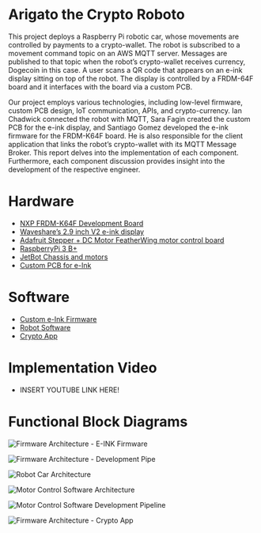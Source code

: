 # Arigato the Crypto Roboto
This project deploys a Raspberry Pi robotic car, whose movements are controlled by payments to a crypto-wallet. The robot is subscribed to a movement command topic on an AWS MQTT server. Messages are published to that topic when the robot’s crypto-wallet receives currency, Dogecoin in this case. A user scans a QR code that appears on an e-ink display sitting on top of the robot. The display is controlled by a FRDM-64F board and it interfaces with the board via a custom PCB. 

Our project employs various technologies, including low-level firmware, custom PCB design, IoT communication, APIs, and crypto-currency. Ian Chadwick connected the robot with MQTT, Sara Fagin created the custom PCB for the e-ink display, and Santiago Gomez developed the e-ink firmware for the FRDM-K64F board. He is also responsible for the client application that links the robot’s crypto-wallet with its MQTT Message Broker. This report delves into the implementation of each component. Furthermore, each component discussion provides insight into the development of the respective engineer.

# Hardware
- [NXP FRDM-K64F Development Board](https://www.nxp.com/design/development-boards/freedom-development-boards/mcu-boards/freedom-development-platform-for-kinetis-k64-k63-and-k24-mcus:FRDM-K64F)
- [Waveshare’s 2.9 inch V2 e-ink display](https://www.waveshare.com/wiki/4.2inch_e-Paper_Module)
- [Adafruit Stepper + DC Motor FeatherWing motor control board](https://learn.adafruit.com/adafruit-stepper-dc-motor-featherwing)
- [RaspberryPi 3 B+](https://www.raspberrypi.com/products/raspberry-pi-3-model-b-plus/)
- [JetBot Chassis and motors](https://jetbot.org/master/index.html)
- [Custom PCB for e-Ink](https://github.com/sfagin89/Arigato_Crypto_Roboto/tree/main/PCB_files)

# Software
- [Custom e-Ink Firmware](https://github.com/sfagin89/Arigato_Crypto_Roboto/tree/main/eink_firmware/development/eink_spi_firmware)
- [Robot Software](https://github.com/sfagin89/Arigato_Crypto_Roboto/tree/main/RPi)
- [Crypto App](https://github.com/sfagin89/Arigato_Crypto_Roboto/tree/main/crypto_app)

# Implementation Video
- INSERT YOUTUBE LINK HERE!

# Functional Block Diagrams

![Firmware Architecture - E-INK Firmware](https://user-images.githubusercontent.com/30096097/166616635-c3e24d55-607d-4b58-ab62-506a47517805.png)


![Firmware Architecture - Development Pipe](https://user-images.githubusercontent.com/30096097/166616664-18d5f208-ab0f-4a01-9c0d-cda46340b7ad.png)


![Robot Car Architecture](https://user-images.githubusercontent.com/13345034/166616968-b8a1f653-6c51-4e58-a324-c958855ef366.jpeg)


![Motor Control Software Architecture](https://user-images.githubusercontent.com/13345034/166617033-9c3753e3-a4ba-4514-a2e5-f6785130dc26.jpeg)


![Motor Control Software Development Pipeline](https://user-images.githubusercontent.com/13345034/166617059-116e8ba1-6c50-40f9-857f-ce57c63b9f24.jpeg)


![Firmware Architecture - Crypto App](https://user-images.githubusercontent.com/30096097/166616678-9f83f57f-a751-4170-b36c-24d4db70fd81.png)


